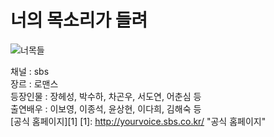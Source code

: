 # 너의 목소리가 들려
![너목들](http://search.naver.com/search.naver?where=nexearch&sm=tab_etc&ie=utf8&os=664629&pkid=57&query=%EB%93%9C%EB%9D%BC%EB%A7%88%20%EC%8B%B8%EC%9D%B8 "너목들")  

채널 : sbs  
장르 : 로맨스  
등장인물 : 장헤성, 박수하, 차곤우, 서도연, 어춘심 등   
출연배우 : 이보영, 이종석, 윤상현, 이다희, 김해숙 등  
[공식 홈페이지][1]
[1]: http://yourvoice.sbs.co.kr/ "공식 홈페이지"